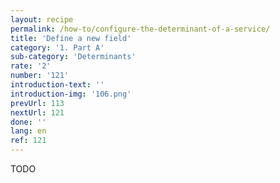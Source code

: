 ```yaml
---
layout: recipe
permalink: /how-to/configure-the-determinant-of-a-service/
title: 'Define a new field'
category: '1. Part A'
sub-category: 'Determinants'
rate: '2'
number: '121'
introduction-text: ''
introduction-img: '106.png'
prevUrl: 113
nextUrl: 121
done: ''
lang: en
ref: 121
---
```


TODO
